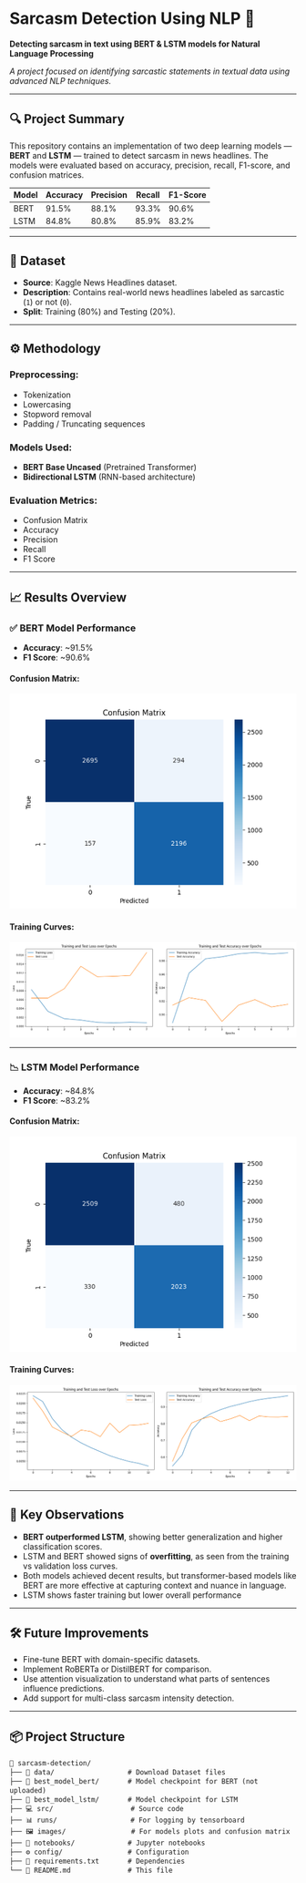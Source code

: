 # Sarcasm Detection Using NLP 🚀  
**Detecting sarcasm in text using BERT & LSTM models for Natural Language Processing**

*A project focused on identifying sarcastic statements in textual data using advanced NLP techniques.*

---

## 🔍 Project Summary 

This repository contains an implementation of two deep learning models — **BERT** and **LSTM** — trained to detect sarcasm in news headlines. The models were evaluated based on accuracy, precision, recall, F1-score, and confusion matrices.

| Model | Accuracy | Precision | Recall | F1-Score |
|-------|----------|-----------|--------|----------|
| BERT  | 91.5%    | 88.1%     | 93.3%  | 90.6%    |
| LSTM  | 84.8%    | 80.8%     | 85.9%  | 83.2%    |

---

## 📁 Dataset

- **Source**: Kaggle News Headlines dataset.
- **Description**: Contains real-world news headlines labeled as sarcastic (`1`) or not (`0`).
- **Split**: Training (80%) and Testing (20%).

---

## ⚙️ Methodology

### Preprocessing:
- Tokenization
- Lowercasing
- Stopword removal
- Padding / Truncating sequences

### Models Used:
- **BERT Base Uncased** (Pretrained Transformer)
- **Bidirectional LSTM** (RNN-based architecture)

### Evaluation Metrics:
- Confusion Matrix
- Accuracy
- Precision
- Recall
- F1 Score

---

## 📈 Results Overview

### ✅ BERT Model Performance
- **Accuracy**: ~91.5%
- **F1 Score**: ~90.6%

#### Confusion Matrix:
![Confusion Matrix - BERT](images/confusion_matrix_bert.png)

#### Training Curves:
![BERT Training Plot](images/bert_plot_training_results.png)

---

### 📉 LSTM Model Performance
- **Accuracy**: ~84.8%
- **F1 Score**: ~83.2%

#### Confusion Matrix:
![Confusion Matrix - LSTM](images/confusion_matrix_lstm.png)

#### Training Curves:
![LSTM Training Plot](images/lstm_plot_training_results.png)

---

## 🧪 Key Observations

- **BERT outperformed LSTM**, showing better generalization and higher classification scores.
- LSTM and BERT showed signs of **overfitting**, as seen from the training vs validation loss curves.
- Both models achieved decent results, but transformer-based models like BERT are more effective at capturing context and nuance in language.
- LSTM shows faster training but lower overall performance

---

## 🛠 Future Improvements

- Fine-tune BERT with domain-specific datasets.
- Implement RoBERTa or DistilBERT for comparison.
- Use attention visualization to understand what parts of sentences influence predictions.
- Add support for multi-class sarcasm intensity detection.

---

## 📦 Project Structure
```shall
📂 sarcasm-detection/
├── 📁 data/                  # Download Dataset files
├── 🤖 best_model_bert/       # Model checkpoint for BERT (not uploaded)
├── 🧠 best_model_lstm/       # Model checkpoint for LSTM
├── 💻 src/                   # Source code
├── 📊 runs/                  # For logging by tensorboard
├── 🖼️ images/                # For models plots and confusion matrix
├── 📓 notebooks/             # Jupyter notebooks
├── ⚙️ config/                # Configuration
├── 📜 requirements.txt       # Dependencies
└── 📖 README.md              # This file
```
